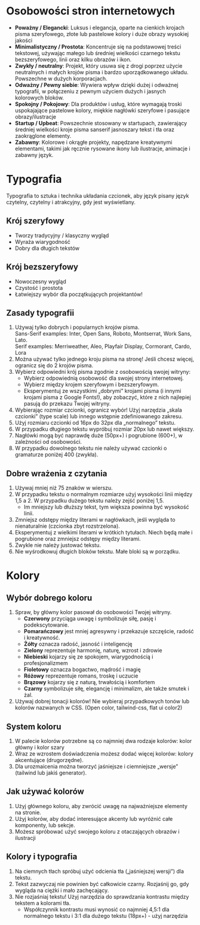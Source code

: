 # Osobowości stron internetowych

* **Poważny / Elegancki**: Luksus i elegancja, oparte na cienkich krojach pisma szeryfowego, złote lub pastelowe kolory i duże obrazy wysokiej jakości
* **Minimalistyczny / Prostota**: Koncentruje się na podstawowej treści tekstowej, używając małego lub średniej wielkości czarnego tekstu bezszeryfowego, linii oraz kilku obrazów i ikon.
* **Zwykły / neutralny**: Projekt, który usuwa się z drogi poprzez użycie neutralnych i małych krojów pisma i bardzo uporządkowanego układu. Powszechne w dużych korporacjach.
* **Odważny / Pewny siebie**: Wywiera wpływ dzięki dużej i odważnej typografii, w połączeniu z pewnym użyciem dużych i jasnych kolorowych bloków.
* **Spokojny / Pokojowy**: Dla produktów i usług, które wymagają troski uspokajające pastelowe kolory, miękkie nagłówki szeryfowe i pasujące obrazy/ilustracje
* **Startup / Upbeat**: Powszechnie stosowany w startupach, zawierający średniej wielkości kroje pisma sanserif jasnoszary tekst i tła oraz zaokrąglone elementy.
* **Zabawny**: Kolorowe i okrągłe projekty, napędzane kreatywnymi elementami, takimi jak ręcznie rysowane ikony lub ilustracje, animacje i zabawny język.

# Typografia

Typografia to sztuka i technika układania czcionek, aby język pisany język czytelny, czytelny i atrakcyjny, gdy jest wyświetlany.

## Krój szeryfowy

* Tworzy tradycyjny / klasyczny wygląd
* Wyraża wiarygodność
* Dobry dla długich tekstów

## Krój bezszeryfowy

* Nowoczesny wygląd
* Czystość i prostota
* Łatwiejszy wybór dla początkujących projektantów!

## Zasady typografii

1. Używaj tylko dobrych i popularnych krojów pisma.\
Sans-Serif examples: Inter, Open Sans, Roboto, Montserrat, Work Sans, Lato.\
Serif examples: Merriweather, Aleo, Playfair Display, Cormorant, Cardo, Lora
2. Można używać tylko jednego kroju pisma na stronę! Jeśli chcesz więcej, ogranicz się do 2 krojów pisma.
3. Wybierz odpowiedni krój pisma zgodnie z osobowością swojej witryny:
   * Wybierz odpowiednią osobowość dla swojej strony internetowej.
   * Wybierz między krojem szeryfowym i bezszeryfowym.
   * Eksperymentuj ze wszystkimi „dobrymi” krojami pisma (i innymi krojami pisma z Google Fonts!), aby zobaczyć, które z nich najlepiej pasują do przekazu Twojej witryny.
4. Wybierając rozmiar czcionki, ogranicz wybór! Użyj narzędzia „skala czcionki” (type scale) lub innego wstępnie zdefiniowanego zakresu.
5. Użyj rozmiaru czcionki od 16px do 32px dla „normalnego” tekstu.
6. W przypadku długiego tekstu wypróbuj rozmiar 20px lub nawet większy.
7. Nagłówki mogą być naprawdę duże (50px+) i pogrubione (600+), w zależności od osobowości.
8. W przypadku dowolnego tekstu nie należy używać czcionki o gramaturze poniżej 400 (zwykła).

## Dobre wrażenia z czytania

1. Używaj mniej niż 75 znaków w wierszu.
2. W przypadku tekstu o normalnym rozmiarze użyj wysokości linii między 1,5 a 2. 
   W przypadku dużego tekstu należy zejść poniżej 1,5.
   * Im mniejszy lub dłuższy tekst, tym większa powinna być wysokość linii.
3. Zmniejsz odstępy między literami w nagłówkach, jeśli wygląda to nienaturalnie (czcionka zbyt rozstrzelona).
4. Eksperymentuj z wielkimi literami w krótkich tytułach. Niech będą małe i pogrubione oraz zmniejsz odstępy między literami.
5. Zwykle nie należy justować tekstu.
6. Nie wyśrodkowuj długich bloków tekstu. Małe bloki są w porządku.

# Kolory

## Wybór dobrego koloru

1. Spraw, by główny kolor pasował do osobowości Twojej witryny.
   * **Czerwony** przyciąga uwagę i symbolizuje siłę, pasję i podekscytowanie.
   * **Pomarańczowy** jest mniej agresywny i przekazuje szczęście, radość i kreatywność.
   * **Żółty** oznacza radość, jasność i inteligencję
   * **Zielony** reprezentuje harmonię, naturę, wzrost i zdrowie
   * **Niebieski** kojarzy się ze spokojem, wiarygodnością i profesjonalizmem
   * **Fioletowy** oznacza bogactwo, mądrość i magię
   * **Różowy** reprezentuje romans, troskę i uczucie
   * **Brązowy** kojarzy się z naturą, trwałością i komfortem
   * **Czarny** symbolizuje siłę, elegancję i minimalizm, ale także smutek i żal.
2. Używaj dobrej tonacji kolorów! Nie wybieraj przypadkowych tonów lub kolorów nazwanych w CSS. (Open color, tailwind-css, flat ui color2)

## System koloru

1. W palecie kolorów potrzebne są co najmniej dwa rodzaje kolorów: kolor główny i kolor szary
2. Wraz ze wzrostem doświadczenia możesz dodać więcej kolorów: kolory akcentujące (drugorzędne).
3. Dla urozmaicenia można tworzyć jaśniejsze i ciemniejsze „wersje” (tailwind lub jakiś generator).

## Jak używać kolorów

1. Użyj głównego koloru, aby zwrócić uwagę na najważniejsze elementy na stronie.
2. Użyj kolorów, aby dodać interesujące akcenty lub wyróżnić całe komponenty, lub sekcje.
3. Możesz spróbować użyć swojego koloru z otaczających obrazów i ilustracji

## Kolory i typografia

1. Na ciemnych tłach spróbuj użyć odcienia tła („jaśniejszej wersji”) dla tekstu.
2. Tekst zazwyczaj nie powinien być całkowicie czarny. Rozjaśnij go, gdy wygląda na ciężki i mało zachęcający.
3. Nie rozjaśniaj tekstu! Użyj narzędzia do sprawdzania kontrastu między tekstem a kolorami tła.
   * Współczynnik kontrastu musi wynosić co najmniej 4,5:1 dla normalnego tekstu i 3:1 dla dużego tekstu (18px+) - użyj narzędzia
